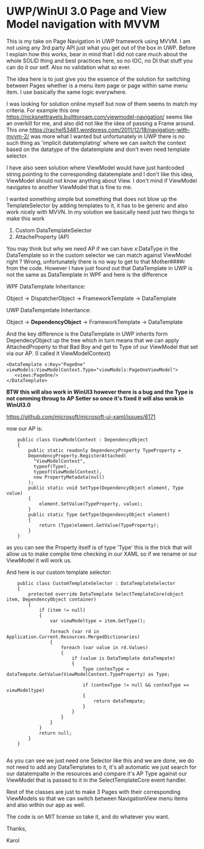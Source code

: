 # UWP/WinUI 3.0 Page and View Model navigation with MVVM
This is my take on Page Navigation in UWP framework using MVVM. I am not using any 3rd party API just what you get out of the box in UWP.
Before I explain how this works, bear in mind that I did not care much about the whole SOLID thing and best practices here, so no IOC, no DI that stuff you can do it our self.
Also no validation what so ever. 

The idea here is to just give you the essence of the solution for switching between Pages whether is a menu item page or page within same menu item. I use basically the same logic everywhere.


I was looking for solution online myself but now of them seems to match my criteria.
For example this one https://nicksnettravels.builttoroam.com/viewmodel-navigation/ seems like an overkill for me, and also did not like the idea of passing a Frame around.
This one https://rachel53461.wordpress.com/2011/12/18/navigation-with-mvvm-2/ was more what I wanted but unfortunately in UWP there is no such thing as 'implicit datatemplating' where we can switch the context based on the datatype of the datatemplate and don’t even need template selector. 

I have also seen solution where ViewModel would have just hardcoded string pointing to the corresponding datatemplate and I don't like this idea, ViewModel should not know anything about View.
I don't mind if ViewModel navigates to another ViewModel that is fine to me.

I wanted something simple but something that does not blow up the TemplateSelector by adding templates to it, it has to be generic and also work nicely with MVVN.
In my solution we basically need just two things to make this work 
1. Custom DataTemplateSelector 
2. AttacheProperty (AP)

You may think but why we need AP if we can have x:DataType in the DataTemplate so in the custom selector we can match against ViewModel right ? Wrong, unfortunately there is
no way to get to that Mother####r from the code. 
However I have just found out that DataTemplate in UWP is not the same as DataTemplate in WPF and here is the difference

WPF DataTemplate Inheritance:

Object -> DispatcherObject -> FrameworkTemplate -> DataTemplate

UWP DataTempmlate Inheritance: 

Object -> **DependencyObject** -> FrameworkTemplate -> DataTemplate

And the key difference is the  DataTemplate in UWP inherits form DependecyObject up the tree which in turn means that we can apply AttachedProperty to that Bad Boy and get to Type of our ViewModel that set via our AP. (I called it ViewModelContext)


```
<DataTemplate x:Key="PageOne" viewModels:ViewModelContext.Type="viewModels:PageOneViewModel">
   <views:PageOne/>
</DataTemplate>
```

**BTW this will also work in WinUI3 however there is a bug and the Type is not comming throug to AP Setter so once it's fixed it will also wrok in WinUI3.0**

https://github.com/microsoft/microsoft-ui-xaml/issues/6171

now our AP is:

```
    public class ViewModelContext : DependencyObject
    {
        public static readonly DependencyProperty TypeProperty =
        DependencyProperty.RegisterAttached(
          "ViewModelContext",
          typeof(Type),
          typeof(ViewModelContext),
          new PropertyMetadata(null)
        );
        public static void SetType(DependencyObject element, Type value)
        {
            element.SetValue(TypeProperty, value);
        }
        public static Type GetType(DependencyObject element)
        {
            return (Type)element.GetValue(TypeProperty);
        }
    }
```
as you can see the Property itself is of type 'Type' this is the trick that will allow us to make complie time checking in our XAML so if we rename or our ViewModel it will work us.

And here is our custom template selector:

```
    public class CustomTemplateSelector : DataTemplateSelector
    {
        protected override DataTemplate SelectTemplateCore(object item, DependencyObject container)
        {
            if (item != null)
            {
                var viewModeltype = item.GetType();

                foreach (var rd in Application.Current.Resources.MergedDictionaries)
                {
                    foreach (var value in rd.Values)
                    {
                        if (value is DataTemplate dataTempate)
                        {
                            Type contexType = dataTempate.GetValue(ViewModelContext.TypeProperty) as Type;

                            if (contexType != null && contexType == viewModeltype)
                            {
                                return dataTempate;
                            }
                        }
                    }
                }
            }
            return null;
        }
    }
    
```

As you can see we just need one Selector like this and we are done, we do not need to add any DataTemplates to it, it's all automatic we just search for our datatempalte in the resources and compare it's AP Type against our ViewModel that is passed to it in the SelectTemplateCore event handler.
   
Rest of the classes are just to make 3 Pages with their corresponding  ViewModels so that we can switch between NavigationView menu items and also within our app as well.

The code is on MIT license so take it, and do whatever you want.

Thanks,

Karol

